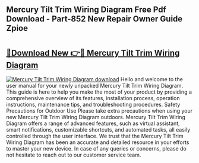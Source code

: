 ## Mercury Tilt Trim Wiring Diagram Free Pdf Download - Part-852 New Repair Owner Guide Zpioe

# <h2><a href="http://dfk716.blite.top/?on=Mercury+Tilt+Trim+Wiring+Diagram">🔗Download New 👉🔴 Mercury Tilt Trim Wiring Diagram</a></h2>

[![Mercury Tilt Trim Wiring Diagram download](https://i.imgur.com/lujVjoI.png)](http://dfk716.blite.top/?on=Mercury+Tilt+Trim+Wiring+Diagram)
Hello and welcome to the user manual for your newly unpacked Mercury Tilt Trim Wiring Diagram. This guide is here to help you make the most of your product by providing a comprehensive overview of its features, installation process, operation instructions, maintenance tips, and troubleshooting procedures. Safety Precautions for Outdoor Use Please take extra precautions when using your new Mercury Tilt Trim Wiring Diagram outdoors. Mercury Tilt Trim Wiring Diagram offers a range of advanced features, such as virtual assistant, smart notifications, customizable shortcuts, and automated tasks, all easily controlled through the user interface. We trust that the Mercury Tilt Trim Wiring Diagram has been an accurate and detailed resource in your efforts to master your new device. In case of any queries or concerns, please do not hesitate to reach out to our customer service team.
